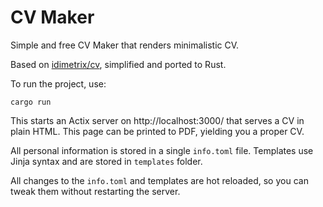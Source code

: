 # CV Maker

Simple and free CV Maker that renders minimalistic CV.

Based on [idimetrix/cv](https://github.com/idimetrix/cv), simplified and ported to Rust.

To run the project, use:
```
cargo run
```
This starts an Actix server on http://localhost:3000/ that serves a CV in plain HTML.
This page can be printed to PDF, yielding you a proper CV.

All personal information is stored in a single `info.toml` file.
Templates use Jinja syntax and are stored in `templates` folder.

All changes to the `info.toml` and templates are hot reloaded, so you can tweak them without restarting the server.
